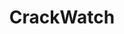 ---
title: CrackWatch
crosslinks:
- CrackSupport
- CrackStatus
- Piracy
- Gamingcirclejerk
- pcgaming
- pcmasterrace
- trackers
- autotldr
- Games
- SoftwarePiracy
- cemu
- denuvotrading
- Crackwatchforkids
- ConanExiles
- HaloOnline
- megalinks
- livven
- patientgamers
- nier
- xkcd
---